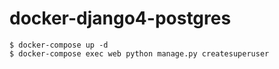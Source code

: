 # docker-django4-postgres

    $ docker-compose up -d
    $ docker-compose exec web python manage.py createsuperuser
